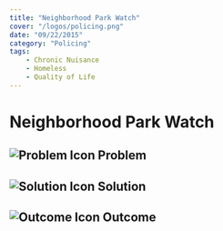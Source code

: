 ```yaml
---
title: "Neighborhood Park Watch"
cover: "/logos/policing.png"
date: "09/22/2015"
category: "Policing"
tags:
    - Chronic Nuisance
    - Homeless
    - Quality of Life
---
```


# Neighborhood Park Watch

## ![Problem Icon](https://github.com/google/material-design-icons/raw/master/alert/1x_web/ic_error_outline_black_48dp.png "Problem") Problem

## ![Solution Icon](https://github.com/google/material-design-icons/raw/master/action/1x_web/ic_lightbulb_outline_black_48dp.png "Solution") Solution

## ![Outcome Icon](https://github.com/google/material-design-icons/raw/master/action/1x_web/ic_view_list_black_48dp.png "Outcome") Outcome
